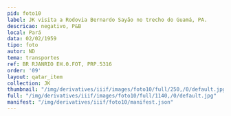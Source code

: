 ```yaml
---
pid: foto10
label: JK visita a Rodovia Bernardo Sayão no trecho do Guamá, PA.
descricao: negativo, P&B
local: Pará
data: 02/02/1959
tipo: foto
autor: ND
tema: transportes
ref: BR RJANRIO EH.0.FOT, PRP.5316
order: '09'
layout: qatar_item
collection: JK
thumbnail: "/img/derivatives/iiif/images/foto10/full/250,/0/default.jpg"
full: "/img/derivatives/iiif/images/foto10/full/1140,/0/default.jpg"
manifest: "/img/derivatives/iiif/foto10/manifest.json"
---
```

